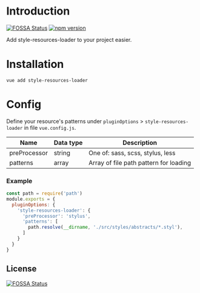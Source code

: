 # Introduction
[![FOSSA Status](https://app.fossa.io/api/projects/git%2Bgithub.com%2Fnguyenvanduocit%2Fvue-cli-plugin-style-resources-loader.svg?type=shield)](https://app.fossa.io/projects/git%2Bgithub.com%2Fnguyenvanduocit%2Fvue-cli-plugin-style-resources-loader?ref=badge_shield)
[![npm version](https://badge.fury.io/js/vue-cli-plugin-style-resources-loader.svg)](https://badge.fury.io/js/vue-cli-plugin-style-resources-loader)


Add style-resources-loader to your project easier.

# Installation

```
vue add style-resources-loader
```

# Config

Define your resource's patterns under `pluginOptions` > `style-resources-loader` in file `vue.config.js`.

| Name         | Data type | Description                            |
|--------------|-----------|----------------------------------------|
| preProcessor | string    | One of: sass, scss, stylus, less       |
| patterns     | array     | Array of file path pattern for loading |

### Example

```js
const path = require('path')
module.exports = {
  pluginOptions: {
    'style-resources-loader': {
      'preProcessor': 'stylus',
      'patterns': [
        path.resolve(__dirname, './src/styles/abstracts/*.styl'),
      ]
    }
  }
}
```


## License
[![FOSSA Status](https://app.fossa.io/api/projects/git%2Bgithub.com%2Fnguyenvanduocit%2Fvue-cli-plugin-style-resources-loader.svg?type=large)](https://app.fossa.io/projects/git%2Bgithub.com%2Fnguyenvanduocit%2Fvue-cli-plugin-style-resources-loader?ref=badge_large)
